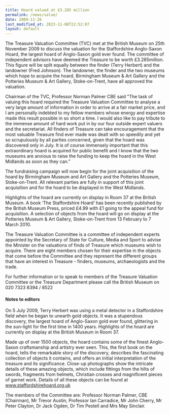 ```yaml
---
title: Hoard valued at £3.285 million
permalink: /news/value/
date: 2009-11-26
last_modified_at: 2023-11-08T22:52:07
layout: default
---
```

The Treasure Valuation Committee (TVC) met at the British Museum on 25th November 2009 to discuss the valuation for the Staffordshire Anglo-Saxon Hoard, the largest hoard of Anglo-Saxon gold ever found. The committee of independent advisors have deemed the Treasure to be worth £3.285million. This figure will be split equally between the finder (Terry Herbert) and the landowner (Fred Johnson). The landowner, the finder and the two museums which hope to acquire the hoard, Birmingham Museum & Art Gallery and the Potteries Museum & Art Gallery, Stoke-on-Trent, have all approved the valuation.

Chairman of the TVC, Professor Norman Palmer CBE said "The task of valuing this hoard required the Treasure Valuation Committee to analyse a very large amount of information in order to arrive at a fair market price, and I am personally indebted to my fellow members whose energy and expertise made this result possible in so short a time. I would also like to pay tribute to the immense amount of hard work put in by our four outside expert valuers and the secretariat. All finders of Treasure can take encouragement that the most valuable Treasure find ever made was dealt with so speedily and yet so scrupulously by all parties concerned, given that the hoard was discovered only in July. It is of course immensely important that this extraordinary hoard is acquired for public benefit and I know that the two museums are anxious to raise the funding to keep the hoard in the West Midlands as soon as they can.”

The fundraising campaign will now begin for the joint acquisition of the hoard by Birmingham Museum and Art Gallery and the Potteries Museum, Stoke-on-Trent. All relevant parties are fully in support of this joint acquisition and for the hoard to be displayed in the West Midlands.

Highlights of the hoard are currently on display in Room 37 at the British Museum. A book ‘The Staffordshire Hoard’ has been recently published by the British Museum Press, priced £4.99 with £1 going to the appeal fund for acquisition. A selection of objects from the hoard will go on display at the Potteries Museum & Art Gallery, Stoke-on-Trent from 13 February to 7 March 2010.

The Treasure Valuation Committee is a committee of independent experts appointed by the Secretary of State for Culture, Media and Sport to advise the Minister on the valuations of finds of Treasure which museums wish to acquire. There are eight members chosen for their expertise in the objects that come before the Committee and they represent the different groups that have an interest in Treasure - finders, museums, archaeologists and the trade.

For further information or to speak to members of the Treasure Valuation Committee or the Treasure Department please call the British Museum on 020 7323 8394 / 8522

#### Notes to editors

On 5 July 2009, Terry Herbert was using a metal detector in a Staffordshire field when he began to unearth gold objects. It was a stupendous discovery, the largest hoard of Anglo-Saxon gold ever found, glittering in the sun-light for the first time in 1400 years. Highlights of the hoard are currently on display at the British Museum in Room 37.

Made up of over 1500 objects, the hoard contains some of the finest Anglo-Saxon craftsmanship and artistry ever seen. This, the first book on the hoard, tells the remarkable story of the discovery, describes the fascinating collection of objects it contains, and offers an initial interpretation of the treasure and its significance. Close-up photographs show the intricate details of these amazing objects, which include fittings from the hilts of swords, fragments from helmets, Christian crosses and magnificent pieces of garnet work. Details of all these objects can be found at www.staffordshirehoard.org.uk

The members of the Committee are: Professor Norman Palmer, CBE (Chairman), Mr Trevor Austin, Professor Ian Carradice, Mr John Cherry, Mr Peter Clayton, Dr Jack Ogden, Dr Tim Pestell and Mrs May Sinclair.
